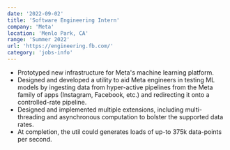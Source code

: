 ```yaml
---
date: '2022-09-02'
title: 'Software Engineering Intern'
company: 'Meta'
location: 'Menlo Park, CA'
range: 'Summer 2022'
url: 'https://engineering.fb.com/'
category: 'jobs-info'
---
```


- Prototyped new infrastructure for Meta's machine learning platform.
- Designed and developed a utility to aid Meta engineers in testing
  ML models by ingesting data from hyper-active pipelines
  from the Meta family of apps (Instagram, Facebook, etc.)
  and redirecting it onto a controlled-rate pipeline.
- Designed and implemented multiple extensions, including
  multi-threading and asynchronous computation to bolster
  the supported data rates.
- At completion, the util could generates loads of up-to 375k
  data-points per second.
